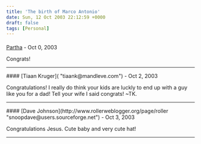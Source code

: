```yaml
---
title: 'The birth of Marco Antonio'
date: Sun, 12 Oct 2003 22:12:59 +0000
draft: false
tags: [Personal]
---
```



#### 
[Partha]( "") - <time datetime="2003-10-12 22:28:07">Oct 0, 2003</time>

Congrats!
<hr />
#### 
[Tiaan Kruger]( "tiaank@mandleve.com") - <time datetime="2003-10-14 12:32:07">Oct 2, 2003</time>

Congratulations! I really do think your kids are luckly to end up with a guy like you for a dad! Tell your wife I said congrats! ~TK.
<hr />
#### 
[Dave Johnson](http://www.rollerweblogger.org/page/roller "snoopdave@users.sourceforge.net") - <time datetime="2003-10-15 14:18:53">Oct 3, 2003</time>

Congratulations Jesus. Cute baby and very cute hat!
<hr />

